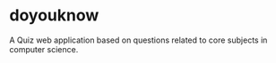 # doyouknow
A Quiz web application based on questions related to core subjects in computer science. 